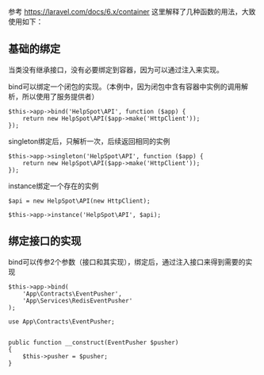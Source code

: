 
参考 https://laravel.com/docs/6.x/container
这里解释了几种函数的用法，大致使用如下：

## 基础的绑定
当类没有继承接口，没有必要绑定到容器，因为可以通过注入来实现。

bind可以绑定一个闭包的实现。（本例中，因为闭包中含有容器中实例的调用解析，所以使用了服务提供者）
```
$this->app->bind('HelpSpot\API', function ($app) {
    return new HelpSpot\API($app->make('HttpClient'));
});
```
singleton绑定后，只解析一次，后续返回相同的实例
```
$this->app->singleton('HelpSpot\API', function ($app) {
    return new HelpSpot\API($app->make('HttpClient'));
});
```
instance绑定一个存在的实例
```
$api = new HelpSpot\API(new HttpClient);

$this->app->instance('HelpSpot\API', $api);
```

## 绑定接口的实现
bind可以传参2个参数（接口和其实现），绑定后，通过注入接口来得到需要的实现
```
$this->app->bind(
    'App\Contracts\EventPusher',
    'App\Services\RedisEventPusher'
);
```

```
use App\Contracts\EventPusher;


public function __construct(EventPusher $pusher)
{
    $this->pusher = $pusher;
}
```
